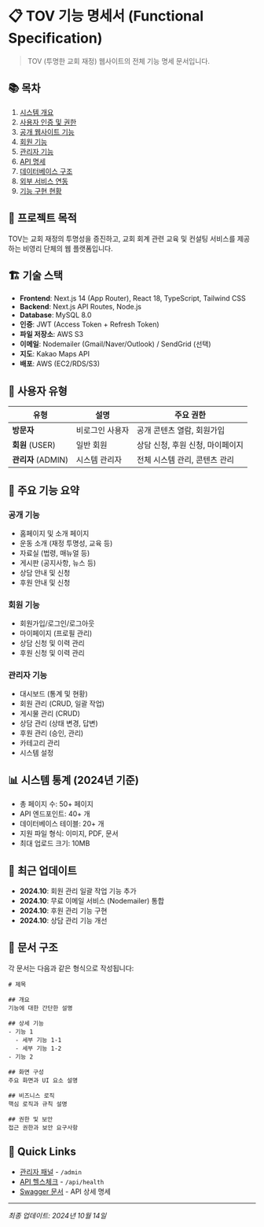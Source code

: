 # 📋 TOV 기능 명세서 (Functional Specification)

> TOV (투명한 교회 재정) 웹사이트의 전체 기능 명세 문서입니다.

## 📚 목차

1. [시스템 개요](./01-system-overview.md)
2. [사용자 인증 및 권한](./02-authentication.md)
3. [공개 웹사이트 기능](./03-public-features.md)
4. [회원 기능](./04-member-features.md)
5. [관리자 기능](./05-admin-features.md)
6. [API 명세](./06-api-specification.md)
7. [데이터베이스 구조](./07-database-schema.md)
8. [외부 서비스 연동](./08-external-services.md)
9. [기능 구현 현황](./09-feature-matrix.md)

## 🎯 프로젝트 목적

TOV는 교회 재정의 투명성을 증진하고, 교회 회계 관련 교육 및 컨설팅 서비스를 제공하는 비영리 단체의 웹 플랫폼입니다.

## 🏗️ 기술 스택

- **Frontend**: Next.js 14 (App Router), React 18, TypeScript, Tailwind CSS
- **Backend**: Next.js API Routes, Node.js
- **Database**: MySQL 8.0
- **인증**: JWT (Access Token + Refresh Token)
- **파일 저장소**: AWS S3
- **이메일**: Nodemailer (Gmail/Naver/Outlook) / SendGrid (선택)
- **지도**: Kakao Maps API
- **배포**: AWS (EC2/RDS/S3)

## 👥 사용자 유형

| 유형 | 설명 | 주요 권한 |
|------|------|-----------|
| **방문자** | 비로그인 사용자 | 공개 콘텐츠 열람, 회원가입 |
| **회원** (USER) | 일반 회원 | 상담 신청, 후원 신청, 마이페이지 |
| **관리자** (ADMIN) | 시스템 관리자 | 전체 시스템 관리, 콘텐츠 관리 |

## 🌟 주요 기능 요약

### 공개 기능
- 홈페이지 및 소개 페이지
- 운동 소개 (재정 투명성, 교육 등)
- 자료실 (법령, 매뉴얼 등)
- 게시판 (공지사항, 뉴스 등)
- 상담 안내 및 신청
- 후원 안내 및 신청

### 회원 기능
- 회원가입/로그인/로그아웃
- 마이페이지 (프로필 관리)
- 상담 신청 및 이력 관리
- 후원 신청 및 이력 관리

### 관리자 기능
- 대시보드 (통계 및 현황)
- 회원 관리 (CRUD, 일괄 작업)
- 게시물 관리 (CRUD)
- 상담 관리 (상태 변경, 답변)
- 후원 관리 (승인, 관리)
- 카테고리 관리
- 시스템 설정

## 📊 시스템 통계 (2024년 기준)

- 총 페이지 수: 50+ 페이지
- API 엔드포인트: 40+ 개
- 데이터베이스 테이블: 20+ 개
- 지원 파일 형식: 이미지, PDF, 문서
- 최대 업로드 크기: 10MB

## 🔄 최근 업데이트

- **2024.10**: 회원 관리 일괄 작업 기능 추가
- **2024.10**: 무료 이메일 서비스 (Nodemailer) 통합
- **2024.10**: 후원 관리 기능 구현
- **2024.10**: 상담 관리 기능 개선

## 📝 문서 구조

각 문서는 다음과 같은 형식으로 작성됩니다:

```
# 제목

## 개요
기능에 대한 간단한 설명

## 상세 기능
- 기능 1
  - 세부 기능 1-1
  - 세부 기능 1-2
- 기능 2

## 화면 구성
주요 화면과 UI 요소 설명

## 비즈니스 로직
핵심 로직과 규칙 설명

## 권한 및 보안
접근 권한과 보안 요구사항
```

## 🚀 Quick Links

- [관리자 패널](/admin) - `/admin`
- [API 헬스체크](/api/health) - `/api/health`
- [Swagger 문서](./06-api-specification.md) - API 상세 명세

---

*최종 업데이트: 2024년 10월 14일*